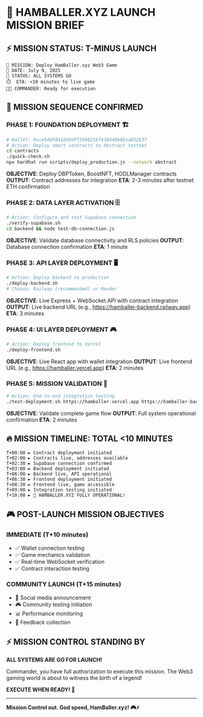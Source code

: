 🚀 **HAMBALLER.XYZ LAUNCH MISSION BRIEF**
===========================================

## ⚡ **MISSION STATUS: T-MINUS LAUNCH**
```
🎯 MISSION: Deploy HamBaller.xyz Web3 Game
📅 DATE: July 9, 2025
🚀 STATUS: ALL SYSTEMS GO
⏱️  ETA: <10 minutes to live game
👨‍🚀 COMMANDER: Ready for execution
```

## 🎯 **MISSION SEQUENCE CONFIRMED**

### **PHASE 1: FOUNDATION DEPLOYMENT** 🏗️
```bash
# Wallet: 0xce6A0FA416EDdFf590621bf41B44Bb8EeaD52E37
# Action: Deploy smart contracts to Abstract testnet
cd contracts
./quick-check.sh
npx hardhat run scripts/deploy_production.js --network abstract
```
**OBJECTIVE**: Deploy DBPToken, BoostNFT, HODLManager contracts
**OUTPUT**: Contract addresses for integration
**ETA**: 2-3 minutes after testnet ETH confirmation

### **PHASE 2: DATA LAYER ACTIVATION** 🗄️
```bash
# Action: Configure and test Supabase connection
./verify-supabase.sh
cd backend && node test-db-connection.js
```
**OBJECTIVE**: Validate database connectivity and RLS policies
**OUTPUT**: Database connection confirmation
**ETA**: 1 minute

### **PHASE 3: API LAYER DEPLOYMENT** 🖥️
```bash
# Action: Deploy backend to production
./deploy-backend.sh
# Choose: Railway (recommended) or Render
```
**OBJECTIVE**: Live Express + WebSocket API with contract integration
**OUTPUT**: Live backend URL (e.g., https://hamballer-backend.railway.app)
**ETA**: 3 minutes

### **PHASE 4: UI LAYER DEPLOYMENT** 🎮
```bash
# Action: Deploy frontend to Vercel
./deploy-frontend.sh
```
**OBJECTIVE**: Live React app with wallet integration
**OUTPUT**: Live frontend URL (e.g., https://hamballer.vercel.app)
**ETA**: 2 minutes

### **PHASE 5: MISSION VALIDATION** 🧪
```bash
# Action: End-to-end integration testing
./test-deployment.sh https://hamballer.vercel.app https://hamballer-backend.railway.app
```
**OBJECTIVE**: Validate complete game flow
**OUTPUT**: Full system operational confirmation
**ETA**: 2 minutes

## 🔥 **MISSION TIMELINE: TOTAL <10 MINUTES**

```
T+00:00 ► Contract deployment initiated
T+02:00 ► Contracts live, addresses available
T+02:30 ► Supabase connection confirmed
T+03:00 ► Backend deployment initiated
T+06:00 ► Backend live, API operational
T+06:30 ► Frontend deployment initiated
T+08:30 ► Frontend live, game accessible
T+09:00 ► Integration testing initiated
T+10:00 ► 🎉 HAMBALLER.XYZ FULLY OPERATIONAL!
```

## 🎮 **POST-LAUNCH MISSION OBJECTIVES**

### **IMMEDIATE (T+10 minutes)**
- ✅ Wallet connection testing
- ✅ Game mechanics validation
- ✅ Real-time WebSocket verification
- ✅ Contract interaction testing

### **COMMUNITY LAUNCH (T+15 minutes)**
- 🚀 Social media announcement
- 🎮 Community testing initiation
- 📊 Performance monitoring
- 🔄 Feedback collection

## ⚡ **MISSION CONTROL STANDING BY**

**ALL SYSTEMS ARE GO FOR LAUNCH!**

Commander, you have full authorization to execute this mission. The Web3 gaming world is about to witness the birth of a legend!

**EXECUTE WHEN READY! 🚀**

---
**Mission Control out. God speed, HamBaller.xyz! 🎮⚡**
